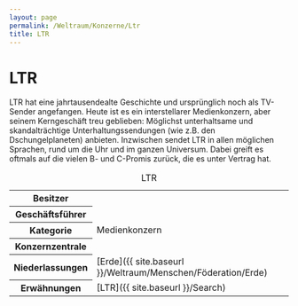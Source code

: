 ```yaml
---
layout: page
permalink: /Weltraum/Konzerne/Ltr
title: LTR
---
```



# LTR


LTR hat eine jahrtausendealte Geschichte und ursprünglich noch als TV-Sender angefangen. Heute ist es ein interstellarer Medienkonzern, aber seinem Kerngeschäft treu geblieben: Möglichst unterhaltsame und skandalträchtige Unterhaltungssendungen (wie z.B. den Dschungelplaneten) anbieten. Inzwischen sendet LTR in allen möglichen Sprachen, rund um die Uhr und im ganzen Universum. Dabei greift es oftmals auf die vielen B- und C-Promis zurück, die es unter Vertrag hat.


<aside>
<table data-type="konzern">
<caption>LTR</caption>
<tbody>
<tr><th>Besitzer</th><td> </td></tr>
<tr><th>Geschäftsführer</th><td> </td></tr>
<tr><th>Kategorie</th><td>Medienkonzern</td></tr>
<tr><th>Konzernzentrale</th><td> </td></tr>
<tr><th>Niederlassungen</th><td>[Erde]({{ site.baseurl }}/Weltraum/Menschen/Föderation/Erde)</td></tr>
<tr><th>Erwähnungen</th><td>[LTR]({{ site.baseurl }}/Search)</td></tr>
</tbody>
</table>
</aside>

